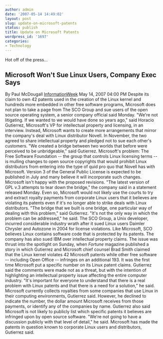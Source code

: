 ```yaml
---
author: admin
date: '2007-05-14 14:49:02'
layout: post
slug: update-on-microsoft-patents
status: publish
title: Update on Microsoft Patents
wordpress_id: '1697'
categories:
- Technology
---
```


Hot off of the press...

## Microsoft Won't Sue Linux Users, Company Exec Says

By Paul McDougall
[InformationWeek](http://www.informationweek.com/;jsessionid=MJPXBFU4MAHOAQSNDLPCKH0CJUNN2JVN)
May 14, 2007 04:00 PM Despite its claim to own 42 patents used in the
creation of the Linux kernel and hundreds more embedded in other free
software programs, Microsoft does not plan to take a page from The SCO
Group and sue users of the open source operating system, a senior
company official said Monday. "We're not litigating. If we wanted to we
would have done so years ago," said Horacio Gutierrez, Microsoft's VP
for intellectual property and licensing, in an interview. Instead,
Microsoft wants to create more arrangements that mirror the company's
deal with Linux distributor Novell. In November, the two agreed to share
intellectual property and pledged not to sue each other's customers. "We
created a bridge between two worlds that before were perceived to be
unbridgeable," said Gutierrez. Microsoft's problem: The Free Software
Foundation -- the group that controls Linux licensing terms -- is
mulling changes to open source copyrights that would prohibit Linux
distributors from entering into the type of quid pro quo that Novell has
with Microsoft. Version 3 of the General Public License is expected to
be published in July and many believe it will incorporate such changes.
Microsoft isn't happy with the proposed revisions. "The latest version
of GPL v.3 attempts to tear down the bridge," the company said in a
statement released Monday. Even so, Microsoft would not likely use the
courts to try and extract royalty payments from corporate Linux users
that it believes are violating its patents even if it's no longer able
to strike deals with Linux distributors. "The bridge that we built is
one bridge, one particular way of dealing with this problem," said
Gutierrez. "It's not the only way in which the problem can be
addressed," he said. The SCO Group, a Unix developer, incurred
considerable industry wrath after it sued Linux users Daimler Chrysler
and Autozone in 2004 for license violations. Like Microsoft, SCO
believes Linux contains software code that is protected by its patents.
The company has also sued IBM over intellectual property claims. The
issue was thrust into the spotlight on Sunday, when *Fortune* magazine
published a story in which Gutierrez and Microsoft chief counsel Brad
Smith claimed that the Linux kernel violates 42 Microsoft patents while
other free software -- including Open Office -- infringes on an
additional 193. It was the first time Microsoft put a specific number on
its Linux patent claims. Gutierrez said the comments were made not as a
threat, but with the intention of highlighting an intellectual property
issue affecting the entire computer industry. "It's important for
everyone to understand that there is a real problem with Linux patents
and that there is a need for a solution," he said. Microsoft currently
collects royalties from some companies that use Linux in their computing
environments, Gutierrez said. However, he declined to indicate the
number, the dollar amount Microsoft receives from those payments, or
identify any of the companies by name. Gutierrez also said Microsoft is
not likely to publicly list which specific patents it believes are
infringed upon by open source software. "We're not going to have a
discussion publicly with that level of detail," he said. Microsoft has
made the patents in question known to corporate Linux users and
distributors, Gutierrez said.
